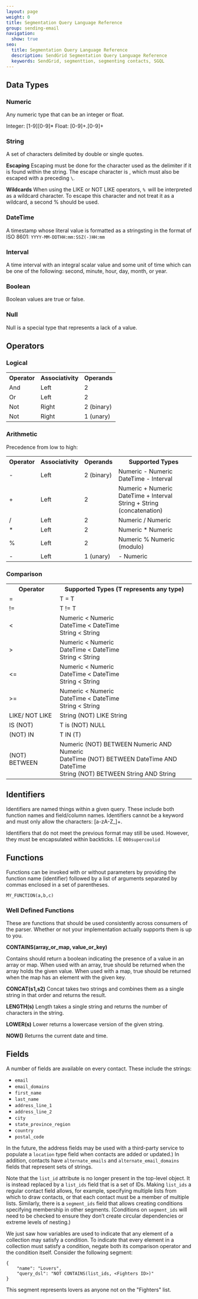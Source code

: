 ```yaml
---
layout: page
weight: 0
title: Segmentation Query Language Reference
group: sending-email
navigation:
  show: true
seo:
  title: Segmentation Query Language Reference
  description: SendGrid Segmentation Query Language Reference
  keywords: SendGrid, segmenttion, segmenting contacts, SGQL
---
```


## Data Types
### Numeric
Any numeric type that can be an integer or float.

Integer: [1-9][0-9]*
Float: [0-9]+.[0-9]+

### String
A set of characters delimited by double or single quotes. 

**Escaping**
Escaping must be done for the character used as the delimiter if it is found within the string. The escape character is \, which must also be escaped with a preceding `\`.

**Wildcards**
When using the LIKE or NOT LIKE operators, `% `will be interpreted as a wildcard character. To escape this character and not treat it as a wildcard, a second % should be used.

### DateTime
A timestamp whose literal value is formatted as a stringsting in the format of ISO 8601: `YYYY-MM-DDTHH:mm:SSZ(-)HH:mm`  

### Interval
A time interval with an integral scalar value and some unit of time which can be one of the following: second, minute, hour, day, month, or year.

### Boolean
Boolean values are true or false.

### Null
Null is a special type that represents a lack of a value.

## Operators

### Logical

<table>
  <tr>
    <th>Operator</th>
    <th>Associativity</th>
    <th>Operands</th>
  </tr>
  <tr>
    <td>And</td>
    <td>Left</td>
    <td>2</td>
  </tr>
  <tr>
    <td>Or</td>
    <td>Left </td>
    <td>2</td>
  </tr>
  <tr>
    <td>Not</td>
    <td>Right</td>
    <td>2 (binary)</td>
  </tr>
  <tr>
    <td>Not</td>
    <td>Right</td>
    <td>1 (unary)</td>
  </tr>
</table>

### Arithmetic

Precedence from low to high:

   <table>
  <tr>
    <th>Operator</th>
    <th>Associativity</th>
    <th>Operands</th>
    <th>Supported Types</th>
  </tr>
  <tr>
    <td>-</td>
    <td>Left</td>
    <td>2 (binary)</td>
    <td>Numeric - Numeric<br>DateTime - Interval</td>
  </tr>
  <tr>
    <td>+ </td>
    <td>Left</td>
    <td>2</td>
    <td>Numeric + Numeric<br>DateTime + Interval<br>String + String (concatenation)</td>
  </tr>
  <tr>
    <td>/</td>
    <td>Left</td>
    <td>2 </td>
    <td>Numeric / Numeric</td>
  </tr>
  <tr>
    <td>*</td>
    <td>Left</td>
    <td>2</td>
    <td>Numeric * Numeric</td>
  </tr>
  <tr>
    <td>%</td>
    <td>Left</td>
    <td>2</td>
    <td>Numeric % Numeric (modulo)</td>
  </tr>
  <tr>
    <td>- </td>
    <td>Left</td>
    <td>1 (unary)</td>
    <td>- Numeric</td>
  </tr>
</table>

### Comparison

<table>
  <tr>
    <th>Operator</th>
    <th>Supported Types (T represents any type)</th>
  </tr>
  <tr>
    <td>=</td>
    <td>T = T</td>
  </tr>
  <tr>
    <td>!=</td>
    <td>T != T</td>
  </tr>
  <tr>
    <td>&lt;</td>
    <td>Numeric &lt; Numeric<br>DateTime &lt; DateTime<br>String &lt; String</td>
  </tr>
  <tr>
    <td>&gt;</td>
    <td>Numeric &lt; Numeric<br>DateTime &lt; DateTime<br>String &lt; String</td>
  </tr>
  <tr>
    <td>&lt;=</td>
    <td>Numeric &lt; Numeric<br>DateTime &lt; DateTime<br>String &lt; String</td>
  </tr>
  <tr>
    <td>&gt;=</td>
    <td>Numeric &lt; Numeric<br>DateTime &lt; DateTime<br>String &lt; String</td>
  </tr>
  <tr>
    <td>LIKE/ NOT LIKE</td>
    <td>String (NOT) LIKE String</td>
  </tr>
  <tr>
    <td>IS (NOT)</td>
    <td>T is (NOT) NULL</td>
  </tr>
  <tr>
    <td>(NOT) IN</td>
    <td>T IN (T)</td>
  </tr>
  <tr>
    <td>(NOT) BETWEEN</td>
    <td>Numeric (NOT) BETWEEN Numeric AND Numeric<br>DateTime (NOT) BETWEEN DateTime AND DateTime<br>String (NOT) BETWEEN String AND String</td>
  </tr>
</table>

## Identifiers
Identifiers are named things within a given query. These include both function names and field/column names. Identifiers cannot be a keyword and must only allow the characters: [a-zA-Z_]+. 

<call-out>

Identifiers that do not meet the previous format may still be used.  However, they must be encapsulated within backticks.  I.E `000supercoolid`

</call-out>

## Functions
Functions can be invoked with or without parameters by providing the function name (identifier) followed by a list of arguments separated by commas enclosed in a set of parentheses.

`MY_FUNCTION(a,b,c)`

### Well Defined Functions

These are functions that should be used consistently across consumers of the parser. Whether or not your implementation actually supports them is up to you.

**CONTAINS(array_or_map, value_or_key)**

Contains should return a boolean indicating the presence of a value in an array or map. When used with an array, true should be returned when the array holds the given value. When used with a map, true should be returned when the map has an element with the given key.

**CONCAT(s1,s2)**
Concat takes two strings and combines them as a single string in that order and returns the result.

**LENGTH(s)**
Length takes a single string and returns the number of characters in the string.

**LOWER(s)**
Lower returns a lowercase version of the given string.

**NOW()**
Returns the current date and time.

## Fields
A number of fields are available on every contact. These include the strings:
- `email`
- `email_domains`
- `first_name`
- `last_name`
- `address_line_1`
- `address_line_2`
- `city`
- `state_province_region`
- `country`
- `postal_code` 

<call-out>

In the future, the address fields may be used with a third-party service to populate a `location` type field when contacts are added or updated.) In addition, contacts have `alternate_emails` and `alternate_email_domains` fields that represent sets of strings.

</call-out>

Note that the `list_id` attribute is no longer present in the top-level object. It is instead replaced by a `list_ids` field that is a set of IDs. Making `list_ids` a regular contact field allows, for example, specifying multiple lists from which to draw contacts, or that each contact must be a member of multiple lists. Similarly, there is a `segment_ids` field that allows creating conditions specifying membership in other segments. (Conditions on `segment_ids` will need to be checked to ensure they don’t create circular dependencies or extreme levels of nesting.)

We just saw how variables are used to indicate that any element of a collection may satisfy a condition. To indicate that every element in a collection must satisfy a condition, negate both its comparison operator and the condition itself. Consider the following segment:

```
{
	"name": "Lovers",
	"query_dsl": "NOT CONTAINS(list_ids, <Fighters ID>)"
}
```

This segment represents lovers as anyone not on the "Fighters" list.

